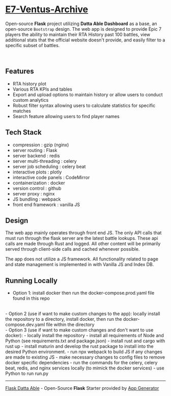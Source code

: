 # [E7-Ventus-Archive](https://not_implemented_8482398710238)

Open-source **Flask** project utilizing **Datta Able Dashboard** as a base, an open-source `Bootstrap` design.
The web app is designed to provide Epic 7 players the ability to maintain their RTA History past 100 battles,
view additional stats that the official website doesn't provide, and easily filter to a specific subset of battles.

<br />

## Features

- RTA history plot
- Various RTA KPIs and tables
- Export and upload options to maintain history or allow users to conduct custom analytics
- Robust filter syntax allowing users to calculate statistics for specific matches
- Search feature allowing users to find player names


## Tech Stack

- compression                 : gzip (nginx)
- server routing              : Flask
- server backend              : redis
- server multi-threading      : celery
- server job scheduling       : celery beat
- interactive plots           : plotly
- interactive code panels     : CodeMirror
- containerization            : docker
- version control             : github
- server proxy                : nginx
- JS bundling                 : webpack
- front end framework         : vanilla JS

## Design

The web app mainly operates through front end JS. The only API calls that must run through the flask server
are the latest battle lookups. These api calls are made through Rust and logged. All other content will be primarily
served through client-side calls and cached whenever possible. 

The app does not utilize a JS framework. All functionality related to page and state management is implemented in with
Vanilla JS and Index DB. 

## Running Locally
- Option 1: 
install docker then run the docker-compose.prod.yaml file found in this repo
<br>
- Option 2 (use if want to make custom changes to the app): 
locally install the repository to a directory, install docker, then run the docker-compose.dev.yaml 
file within the directory
<br>
- Option 3 (use if want to make custom changes and don't want to use docker): 
    - locally install the repository
    - install all requirements of Node and Python (see requirements.txt and package.json)
    - install rust and cargo with rust up
    - install maturin and develop the rust package to install into the desired Python environment.
    - run npx webpack to build JS if any changes are made to existing JS
    - make necessary changes to config files to remove docker specific dependencies
    - run the commands for the celery, celery beat, redis, and nginx services locally (to mimick the docker services)
    - use Python to run run.py
<br />

---
[Flask Datta Able](https://app-generator.dev/product/datta-able/flask/) - Open-Source **Flask** Starter provided by [App Generator](https://app-generator.dev)
